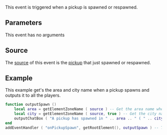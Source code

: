 This event is triggered when a pickup is spawned or respawned.

Parameters
----------

This event has no arguments

Source
------

The [source](/docs/event_system#Event_source.md "wikilink") of this event is the [pickup](/pickup.md "wikilink") that just spawned or respawned.

Example
-------

This example get's the area and city name when a pickup spawns and outputs it to all the players.

``` lua
function outputSpawn ()
    local area = getElementZoneName ( source ) -- Get the area name where the pickup spawned.
    local city = getElementZoneName ( source, true ) -- Get the city name where the pickup spawned.
    outputChatBox ( "A pickup has spawned in " .. area .. " ( " .. city .. " )", getRootElement(), 255, 0, 0 ) -- Output the pickup spawn.
end
addEventHandler ( "onPickupSpawn", getRootElement(), outputSpawn ) -- Trigger the function when a pickup spawns.
```
